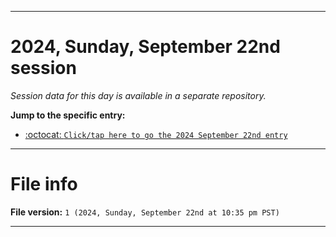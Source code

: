 
***

# 2024, Sunday, September 22nd session

_Session data for this day is available in a separate repository._

**Jump to the specific entry:**

- [:octocat: `Click/tap here to go the 2024 September 22nd entry`](https://github.com/seanpm2001/SeansLifeArchive_Images_TinyTower_Y2024/tree/SeansLifeArchive_Images_TinyTower_Y2024_Main-dev/2024/09_September/22/)

***

# File info

**File version:** `1 (2024, Sunday, September 22nd at 10:35 pm PST)`

***
